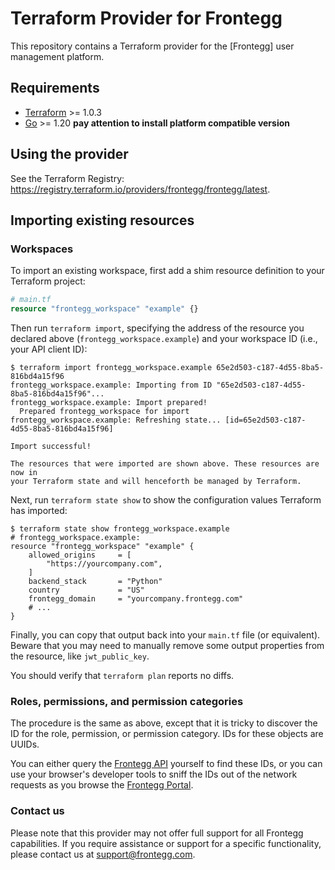 # Terraform Provider for Frontegg

This repository contains a Terraform provider for the [Frontegg] user management
platform.

## Requirements
- [Terraform](https://www.terraform.io/downloads.html) >= 1.0.3
- [Go](https://golang.org/doc/install) >= 1.20
  **pay attention to install platform compatible version**

## Using the provider
See the Terraform Registry: <https://registry.terraform.io/providers/frontegg/frontegg/latest>.

## Importing existing resources

### Workspaces

To import an existing workspace, first add a shim resource definition to your
Terraform project:

```tf
# main.tf
resource "frontegg_workspace" "example" {}
```

Then run `terraform import`, specifying the address of the resource you declared
above (`frontegg_workspace.example`) and your workspace ID (i.e., your API
client ID):

```shell
$ terraform import frontegg_workspace.example 65e2d503-c187-4d55-8ba5-816bd4a15f96
frontegg_workspace.example: Importing from ID "65e2d503-c187-4d55-8ba5-816bd4a15f96"...
frontegg_workspace.example: Import prepared!
  Prepared frontegg_workspace for import
frontegg_workspace.example: Refreshing state... [id=65e2d503-c187-4d55-8ba5-816bd4a15f96]

Import successful!

The resources that were imported are shown above. These resources are now in
your Terraform state and will henceforth be managed by Terraform.
```

Next, run `terraform state show` to show the configuration values Terraform has
imported:

```shell
$ terraform state show frontegg_workspace.example
# frontegg_workspace.example:
resource "frontegg_workspace" "example" {
    allowed_origins     = [
        "https://yourcompany.com",
    ]
    backend_stack       = "Python"
    country             = "US"
    frontegg_domain     = "yourcompany.frontegg.com"
    # ...
}
```

Finally, you can copy that output back into your `main.tf` file (or equivalent).
Beware that you may need to manually remove some output properties from the
resource, like `jwt_public_key`.

You should verify that `terraform plan` reports no diffs.

### Roles, permissions, and permission categories

The procedure is the same as above, except that it is tricky to discover the ID
for the role, permission, or permission category. IDs for these objects are
UUIDs.

You can either query the [Frontegg API](https://docs.frontegg.com/reference)
yourself to find these IDs, or you can use your browser's developer tools to
sniff the IDs out of the network requests as you browse the [Frontegg
Portal](https://portal.frontegg.com).

### Contact us

Please note that this provider may not offer full support for all Frontegg capabilities. If you require assistance or support for a specific functionality, please contact us at support@frontegg.com.
